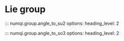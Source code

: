 # Lie group

::: numqi.group.angle_to_su2
    options:
      heading_level: 2

::: numqi.group.angle_to_so3
    options:
      heading_level: 2
